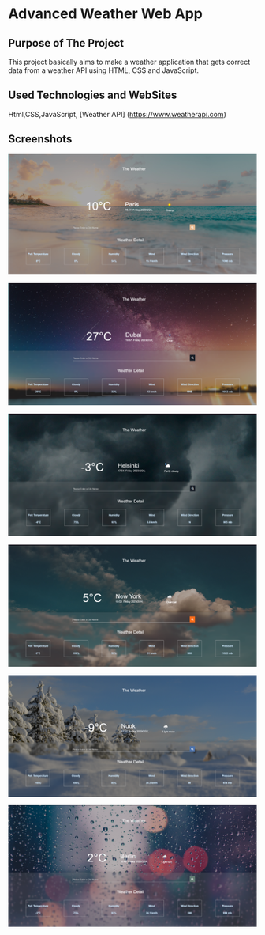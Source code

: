 # Advanced Weather Web App

## Purpose of The Project

This project basically aims to make a weather application that gets correct data from a weather API using HTML, CSS and JavaScript.

## Used Technologies and WebSites

Html,CSS,JavaScript, [Weather API] (https://www.weatherapi.com)

## Screenshots

![readme-image1!](readme-images/readme-image1.png)

![readme-image2!](readme-images/readme-image2.png)

![readme-image3!](readme-images/readme-image3.png)

![readme-image4!](readme-images/readme-image4.png)

![readme-image5!](readme-images/readme-image5.png)

![readme-image6!](readme-images/readme-image6.png)

